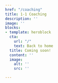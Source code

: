 ```yaml
---
href: "/coaching"
title: 1-1 Coaching
description: ''
image: ''
blocks:
- template: heroblock
  cta:
    url: "/"
    text: Back to home
  title: Coming soon!
  content: ''
  image:
    alt: ''
    src: ''

---
```

